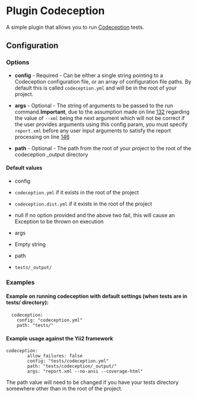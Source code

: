 Plugin Codeception
==================

A simple plugin that allows you to run [Codeception](http://codeception.com/) tests.

Configuration
-------------

### Options

* **config** - Required - Can be either a single string pointing to a Codeception configuration file, or an array of configuration file paths. By default this is called `codeception.yml` and will be in the root of your project.

* **args** - Optional - The string of arguments to be passed to the run command.**Important**, due to the assumption made on line [132](https://github.com/Block8/PHPCI/blob/master/PHPCI/Plugin/Codeception.php#L132) regarding the value of `--xml` being the next argument which will not be correct if the user provides arguments using this config param, you must specify `report.xml` before any user input arguments to satisfy the report processing on line [146](https://github.com/Block8/PHPCI/blob/master/PHPCI/Plugin/Codeception.php#L146)

* **path** - Optional - The path from the root of your project to the root of the codeception _output directory

#### Default values

- config
 - `codeception.yml` if it exists in the root of the project
 - `codeception.dist.yml` if it exists in the root of the project
 - null if no option provided and the above two fail, this will cause an Exception to be thrown on execution

- args
 - Empty string

- path
 - `tests/_output/`

### Examples

#### Example on running codeception with default settings (when tests are in tests/ directory):

```
  codeception:
    config: "codeception.yml"
    path: "tests/"
```

#### Example usage against the Yii2 framework

```
codeception:
        allow_failures: false
        config: "tests/codeception.yml"
        path: "tests/codeception/_output/"
        args: "report.xml --no-ansi --coverage-html"
```

The path value will need to be changed if you have your tests directory somewhere other than in the root of the project.
